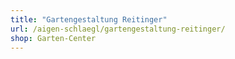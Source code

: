 ```yaml
---
title: "Gartengestaltung Reitinger"
url: /aigen-schlaegl/gartengestaltung-reitinger/
shop: Garten-Center
---
```

